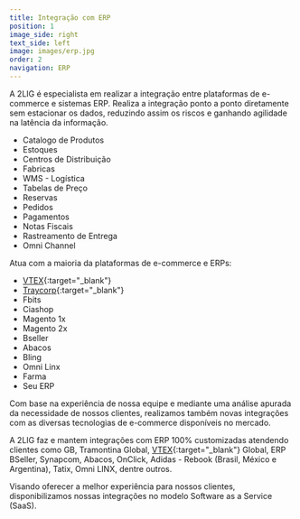 ```yaml
---
title: Integração com ERP
position: 1
image_side: right
text_side: left
image: images/erp.jpg
order: 2
navigation: ERP
---
```


A 2LIG é especialista em realizar a integração entre plataformas de e-commerce e sistemas ERP. Realiza a integração ponto a ponto diretamente sem estacionar os dados, reduzindo assim os riscos e ganhando agilidade na latência da informação.

* Catalogo de Produtos
* Estoques
* Centros de Distribuição
* Fabricas
* WMS - Logística
* Tabelas de Preço
* Reservas
* Pedidos
* Pagamentos
* Notas Fiscais
* Rastreamento de Entrega
* Omni Channel

Atua com a maioria da plataformas de e-commerce e ERPs:
* [VTEX](http://vtex.com){:target="_blank"}
* [Traycorp](http://www.traycorp.com.br){:target="_blank"}
* Fbits
* Ciashop
* Magento 1x
* Magento 2x
* Bseller
* Abacos
* Bling
* Omni Linx
* Farma
* Seu ERP

Com base na experiência de nossa equipe e mediante uma análise apurada da necessidade de nossos clientes, realizamos também novas integrações com as diversas tecnologias de e-commerce disponíveis no mercado.

A 2LIG faz e mantem integrações com ERP 100% customizadas atendendo clientes como GB, Tramontina Global, [VTEX](http://vtex.com){:target="_blank"} Global, ERP BSeller, Synapcom, Abacos, OnClick, Adidas - Rebook (Brasil, México e Argentina), Tatix, Omni LINX, dentre outros.

Visando oferecer a melhor experiência para nossos clientes, disponibilizamos nossas integrações no modelo Software as a Service (SaaS).
